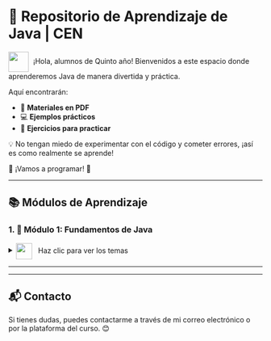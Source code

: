 # 🚀 Repositorio de Aprendizaje de Java   | CEN 

<img src="https://media.giphy.com/media/hvRJCLFzcasrR4ia7z/giphy.gif" width="40" height="40" style="vertical-align: middle; margin-right: 5px;"> ¡Hola, alumnos de Quinto año! Bienvenidos a este espacio donde aprenderemos Java de manera divertida y práctica.  

Aquí encontrarán:  
- 📄 **Materiales en PDF**   
- 💻 **Ejemplos prácticos**   
- 📝 **Ejercicios para practicar**
 
💡 No tengan miedo de experimentar con el código y cometer errores, ¡así es como realmente se aprende!

🚀  ¡Vamos a programar! 🎯  
 

---

## 📚 Módulos de Aprendizaje  

### 1. **:beginner: Módulo 1: Fundamentos de Java**  

<details>
<summary> <img src="https://media.giphy.com/media/iY8CRBdQXODJSCERIr/giphy.gif" width="32" height="32" style="vertical-align: middle; margin-right: 8px;"> Haz clic para ver los temas</summary>

<p align="center">
<strong>INTRODUCCIÓN A JAVA :pushpin:</strong>
<img src="https://user-images.githubusercontent.com/73097560/115834477-dbab4500-a447-11eb-908a-139a6edaec5c.gif">         


</p>




  - [📄 **PDF Teórico**](PDF-Teórico/INTRODUCCION A JAVA/01 - Java Intro P1 Generalidades de Java.pdf) - Introducción y primeros pasos en Java.  
  - **💻 Ejemplos de Clase**:  
    - [✅ Ejemplo 1: Primer Programa en Java](ruta-al-archivo-java)  
    - [✅ Ejemplo 2: Variables y Tipos de Datos](ruta-al-archivo-java)  
  - **📝 Ejercicios**:  
    - [✍️ Ejercicio 1: Escribir un programa que imprima "Hola Mundo"](ruta-al-ejercicio)  
    - [✍️ Ejercicio 2: Crear un programa que calcule la suma de dos números](ruta-al-ejercicio)


</details>  

---
<!--
### 2. **:dart: Módulo 2: Control de Flujo (Condicionales y Bucles)**  

<details>
  <summary>⚡ Haz clic para ver los temas</summary>  

  - [📄 **PDF Teórico**](ruta-al-pdf) - Explicación sobre `if`, `else`, `switch` y bucles (`for`, `while`).  
  - **💻 Ejemplos de Clase**:  
    - [✅ Ejemplo 1: Uso de `if` y `else`](ruta-al-archivo-java)  
    - [✅ Ejemplo 2: Bucle `for`](ruta-al-archivo-java)  
  - **📝 Ejercicios**:  
    - [✍️ Ejercicio 1: Determinar si un número es par o impar](ruta-al-ejercicio)  
    - [✍️ Ejercicio 2: Imprimir los números del 1 al 10 usando un bucle](ruta-al-ejercicio)  

</details>  

---

### 3. **:gear: Módulo 3: Programación Orientada a Objetos**  

<details>
  <summary>🔍 Haz clic para ver los temas</summary>  

  - [📄 **PDF Teórico**](ruta-al-pdf) - Conceptos clave de POO en Java.  
  - **💻 Ejemplos de Clase**:  
    - [✅ Ejemplo 1: Clases y Objetos](ruta-al-archivo-java)  
    - [✅ Ejemplo 2: Herencia y Polimorfismo](ruta-al-archivo-java)  
  - **📝 Ejercicios**:  
    - [✍️ Ejercicio 1: Crear una clase `Persona` con atributos y métodos](ruta-al-ejercicio)  
    - [✍️ Ejercicio 2: Implementar una jerarquía de vehículos](ruta-al-ejercicio)  

</details>  

---

### 4. **:warning: Módulo 4: Manejo de Excepciones**  

<details>
  <summary>⚠️ Haz clic para ver los temas</summary>  

  - [📄 **PDF Teórico**](ruta-al-pdf) - Cómo manejar errores en Java.  
  - **💻 Ejemplos de Clase**:  
    - [✅ Ejemplo 1: Uso de `try`, `catch` y `finally`](ruta-al-archivo-java)  
    - [✅ Ejemplo 2: Excepciones personalizadas](ruta-al-archivo-java)  
  - **📝 Ejercicios**:  
    - [✍️ Ejercicio 1: Capturar una excepción por entrada inválida](ruta-al-ejercicio)  
    - [✍️ Ejercicio 2: Crear una excepción personalizada para un sistema bancario](ruta-al-ejercicio)  

</details>  

---

### 5. **:package: Módulo 5: Colecciones y Streams**  

<details>
  <summary>📦 Haz clic para ver los temas</summary>  

  - [📄 **PDF Teórico**](ruta-al-pdf) - Introducción a `List`, `Set`, `Map` y Streams en Java.  
  - **💻 Ejemplos de Clase**:  
    - [✅ Ejemplo 1: Listas y Conjuntos](ruta-al-archivo-java)  
    - [✅ Ejemplo 2: Uso de `Streams`](ruta-al-archivo-java)  
  - **📝 Ejercicios**:  
    - [✍️ Ejercicio 1: Crear una lista de números y ordenarlos](ruta-al-ejercicio)  
    - [✍️ Ejercicio 2: Leer datos desde un archivo con Streams](ruta-al-ejercicio)  

</details>  

---

## 🤝 Contribuciones  

Si tienes sugerencias o deseas agregar más ejemplos, ¡haz un **pull request**! 🚀  
-->
---

## 📬 Contacto  

Si tienes dudas, puedes contactarme a través de mi correo electrónico o por la plataforma del curso. 😊  

